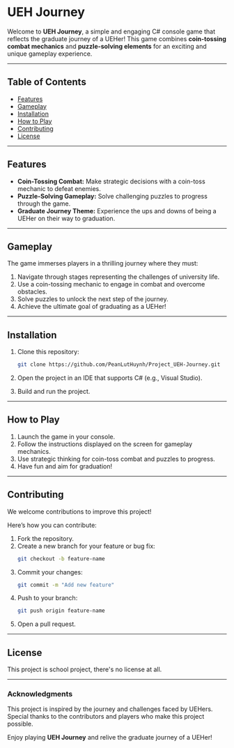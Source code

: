 # UEH Journey

Welcome to **UEH Journey**, a simple and engaging C# console game that reflects the graduate journey of a UEHer! This game combines **coin-tossing combat mechanics** and **puzzle-solving elements** for an exciting and unique gameplay experience.

---

## Table of Contents

- [Features](#features)
- [Gameplay](#gameplay)
- [Installation](#installation)
- [How to Play](#how-to-play)
- [Contributing](#contributing)
- [License](#license)

---

## Features

- **Coin-Tossing Combat:** Make strategic decisions with a coin-toss mechanic to defeat enemies.
- **Puzzle-Solving Gameplay:** Solve challenging puzzles to progress through the game.
- **Graduate Journey Theme:** Experience the ups and downs of being a UEHer on their way to graduation.

---

## Gameplay

The game immerses players in a thrilling journey where they must:

1. Navigate through stages representing the challenges of university life.
2. Use a coin-tossing mechanic to engage in combat and overcome obstacles.
3. Solve puzzles to unlock the next step of the journey.
4. Achieve the ultimate goal of graduating as a UEHer!

---

## Installation

1. Clone this repository:
   ```bash
   git clone https://github.com/PeanLutHuynh/Project_UEH-Journey.git
   ```

2. Open the project in an IDE that supports C# (e.g., Visual Studio).

3. Build and run the project.

---

## How to Play

1. Launch the game in your console.
2. Follow the instructions displayed on the screen for gameplay mechanics.
3. Use strategic thinking for coin-toss combat and puzzles to progress.
4. Have fun and aim for graduation!

---

## Contributing

We welcome contributions to improve this project!

Here’s how you can contribute:

1. Fork the repository.
2. Create a new branch for your feature or bug fix:
   ```bash
   git checkout -b feature-name
   ```
3. Commit your changes:
   ```bash
   git commit -m "Add new feature"
   ```
4. Push to your branch:
   ```bash
   git push origin feature-name
   ```
5. Open a pull request.

---

## License

This project is school project, there's no license at all.

---

### Acknowledgments

This project is inspired by the journey and challenges faced by UEHers. Special thanks to the contributors and players who make this project possible.

Enjoy playing **UEH Journey** and relive the graduate journey of a UEHer!
